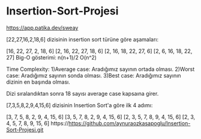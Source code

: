 # Insertion-Sort-Projesi
https://app.patika.dev/sweay

[22,27,16,2,18,6] dizisinin insertion sort türüne göre aşamaları:

[16, 22, 27, 2, 18, 6]
[2, 16, 22, 27, 18, 6]
[2, 16, 18, 22, 27, 6]
[2, 6, 16, 18, 22, 27]
Big-O gösterimi: n(n+1)/2 O(n^2)

Time Complexity:
1)Average case: Aradığımız sayının ortada olması.
2)Worst case: Aradığımız sayının sonda olması.
3)Best case: Aradığımız sayının dizinin en başında olması.

Dizi sıralandıktan sonra 18 sayısı average case kapsaına girer.

[7,3,5,8,2,9,4,15,6] dizisinin Insertion Sort'a göre ilk 4 adımı:

[3, 7, 5, 8, 2, 9, 4, 15, 6]
[3, 5, 7, 8, 2, 9, 4, 15, 6]
[2, 3, 5, 7, 8, 9, 4, 15, 6]
[2, 3, 4, 5, 7, 8, 9, 15, 6]
https://https://github.com/aynuraozkasapoglu/Insertion-Sort-Projesi.git

